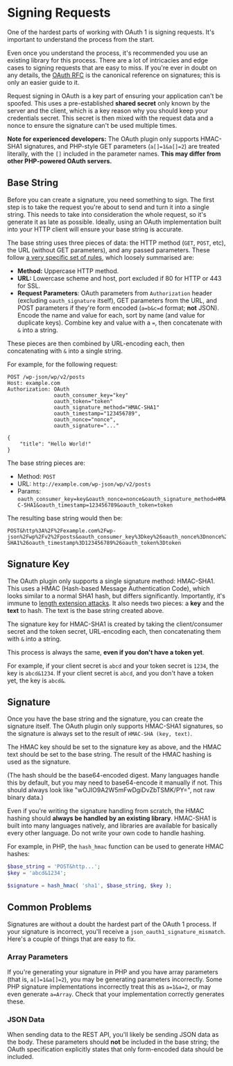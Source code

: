 # Signing Requests

One of the hardest parts of working with OAuth 1 is signing requests. It's important to understand the process from the start.

Even once you understand the process, it's recommended you use an existing library for this process. There are a lot of intricacies and edge cases to signing requests that are easy to miss. If you're ever in doubt on any details, the [OAuth RFC](https://tools.ietf.org/html/rfc5849#section-3.4) is the canonical reference on signatures; this is only an easier guide to it.

Request signing in OAuth is a key part of ensuring your application can't be spoofed. This uses a pre-established **shared secret** only known by the server and the client, which is a key reason why you should keep your credentials secret. This secret is then mixed with the request data and a nonce to ensure the signature can't be used multiple times.

**Note for experienced developers:** The OAuth plugin only supports HMAC-SHA1 signatures, and PHP-style GET parameters (`a[]=1&a[]=2`) are treated literally, with the `[]` included in the parameter names. **This may differ from other PHP-powered OAuth servers.**


## Base String

Before you can create a signature, you need something to sign. The first step is to take the request you're about to send and turn it into a single string. This needs to take into consideration the whole request, so it's generate it as late as possible. Ideally, using an OAuth implementation built into your HTTP client will ensure your base string is accurate.

The base string uses three pieces of data: the HTTP method (`GET`, `POST`, etc), the URL (without GET parameters), and any passed parameters. These follow [a very specific set of rules](https://tools.ietf.org/html/rfc5849#section-3.4.1), which loosely summarised are:

* **Method:** Uppercase HTTP method.
* **URL:** Lowercase scheme and host, port excluded if 80 for HTTP or 443 for SSL.
* **Request Parameters**: OAuth parameters from `Authorization` header (excluding `oauth_signature` itself), GET parameters from the URL, and POST parameters if they're form encoded (`a=b&c=d` format; **not** JSON). Encode the name and value for each, sort by name (and value for duplicate keys). Combine key and value with a `=`, then concatenate with `&` into a string.

These pieces are then combined by URL-encoding each, then concatenating with `&` into a single string.

For example, for the following request:
```
POST /wp-json/wp/v2/posts
Host: example.com
Authorization: OAuth
               oauth_consumer_key="key"
               oauth_token="token"
               oauth_signature_method="HMAC-SHA1"
               oauth_timestamp="123456789",
               oauth_nonce="nonce",
               oauth_signature="..."

{
    "title": "Hello World!"
}
```

The base string pieces are:
* Method: `POST`
* URL: `http://example.com/wp-json/wp/v2/posts`
* Params: `oauth_consumer_key=key&oauth_nonce=nonce&oauth_signature_method=HMAC-SHA1&oauth_timestamp=123456789&oauth_token=token`

The resulting base string would then be:
```
POST&http%3A%2F%2Fexample.com%2Fwp-json%2Fwp%2Fv2%2Fposts&oauth_consumer_key%3Dkey%26oauth_nonce%3Dnonce%26oauth_signature_method%3DHMAC-SHA1%26oauth_timestamp%3D123456789%26oauth_token%3Dtoken
```


## Signature Key

The OAuth plugin only supports a single signature method: HMAC-SHA1. This uses a HMAC (Hash-based Message Authentication Code), which looks similar to a normal SHA1 hash, but differs significantly. Importantly, it's immune to [length extension attacks](https://en.wikipedia.org/wiki/Length_extension_attack). It also needs two pieces: a **key** and the **text** to hash. The text is the base string created above.

The signature key for HMAC-SHA1 is created by taking the client/consumer secret and the token secret, URL-encoding each, then concatenating them with `&` into a string.

This process is always the same, **even if you don't have a token yet**.

For example, if your client secret is `abcd` and your token secret is `1234`, the key is `abcd&1234`. If your client secret is `abcd`, and you don't have a token yet, the key is `abcd&`.


## Signature

Once you have the base string and the signature, you can create the signature itself. The OAuth plugin only supports HMAC-SHA1 signatures, so the signature is always set to the result of `HMAC-SHA (key, text)`.

The HMAC key should be set to the signature key as above, and the HMAC text should be set to the base string. The result of the HMAC hashing is used as the signature.

(The hash should be the base64-encoded digest. Many languages handle this by default, but you may need to base64-encode it manually if not. This should always look like "wOJIO9A2W5mFwDgiDvZbTSMK/PY=", not raw binary data.)

Even if you're writing the signature handling from scratch, the HMAC hashing should **always be handled by an existing library**. HMAC-SHA1 is built into many languages natively, and libraries are available for basically every other language. Do not write your own code to handle hashing.

For example, in PHP, the `hash_hmac` function can be used to generate HMAC hashes:

```php
$base_string = 'POST&http...';
$key = 'abcd&1234';

$signature = hash_hmac( 'sha1', $base_string, $key );
```


## Common Problems

Signatures are without a doubt the hardest part of the OAuth 1 process. If your signature is incorrect, you'll receive a `json_oauth1_signature_mismatch`. Here's a couple of things that are easy to fix.


### Array Parameters

If you're generating your signature in PHP and you have array parameters (that is, `a[]=1&a[]=2`), you may be generating parameters incorrectly. Some PHP signature implementations incorrectly treat this as `a=1&a=2`, or may even generate `a=Array`. Check that your implementation correctly generates these.

### JSON Data

When sending data to the REST API, you'll likely be sending JSON data as the body. These parameters should **not** be included in the base string; the OAuth specification explicitly states that only form-encoded data should be included.
